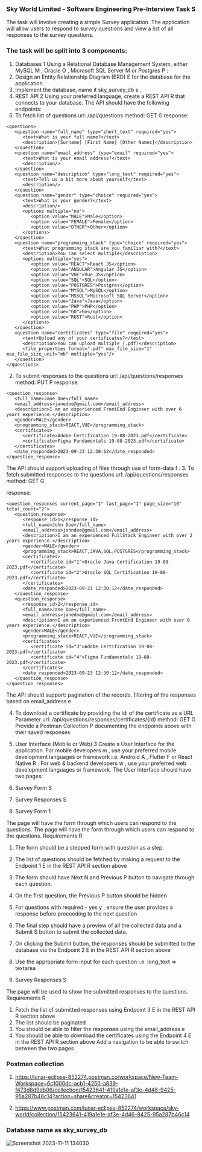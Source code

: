 ### Sky World Limited - Software Engineering Pre-Interview Task S

The task will involve creating a simple Survey application. The application will allow users to respond to survey questions and view a list of all responses to the survey
questions.

### The task will be split into 3 components:

1. Databases 1
   Using a Relational Database Management System, either MySQL M , Oracle O , Microsoft SQL Server M or Postgres P :
1. Design an Entity Relationship Diagram (ERD) E for the database for the application.
1. Implement the database, name it sky_survey_db s .
1. REST API 2
   Using your preferred language, create a REST API R that connects to your database.
   The API should have the following endpoints:
1. To fetch list of questions
   url: /api/questions
   method: GET G
   response:

```
<questions>
   <question name="full_name" type="short_text" required="yes">
      <text>What is your full name?</text>
      <description>[Surname] [First Name] [Other Names]</description>
   </question>
   <question name="email_address" type="email" required="yes">
      <text>What is your email address?</text>
      <description/>
   </question>
   <question name="description" type="long_text" required="yes">
      <text>Tell us a bit more about yourself</text>
      <description/>
   </question>
   <question name="gender" type="choice" required="yes">
      <text>What is your gender?</text>
      <description/>
      <options multiple="no">
         <option value="MALE">Male</option>
         <option value="FEMALE">Female</option>
         <option value="OTHER">Other</option>
      </options>
   </question>
   <question name="programming_stack" type="choice" required="yes">
      <text>What programming stack are you familiar with?</text>
      <description>You can select multiple</description>
      <options multiple="yes">
         <option value="REACT">React JS</option>
         <option value="ANGULAR">Angular JS</option>
         <option value="VUE">Vue JS</option>
         <option value="SQL">SQL</option>
         <option value="POSTGRES">Postgres</option>
         <option value="MYSQL">MySQL</option>
         <option value="MSSQL">Microsoft SQL Server</option>
         <option value="Java">Java</option>
         <option value="PHP">PHP</option>
         <option value="GO">Go</option>
         <option value="RUST">Rust</option>
      </options>
   </question>
   <question name="certificates" type="file" required="yes">
      <text>Upload any of your certificates?</text>
      <description>You can upload multiple (.pdf)</description>
      <file_properties format=".pdf" max_file_size="1" max_file_size_unit="mb" multiple="yes"/>
   </question>
</questions>

```

2. To submit responses to the questions
url: /api/questions/responses
method: PUT P
response:

```
<question_response>
   <full_name>Jane Doe</full_name>
   <email_address>janedoe@gmail.com</email_address>
   <description>I am an experienced FrontEnd Engineer with over 6 years experience.</description>
   <gender>MALE</gender>
   <programming_stack>REACT,VUE</programming_stack>
   <certificates>
      <certificate>Adobe Certification 19-08-2023.pdf</certificate>
      <certificate>Figma Fundamentals 19-08-2023.pdf</certificate>
   </certificates>
   <date_responded>2023-09-23 12:30:12</date_responded>
</question_response>

```

The API should support uploading of files through use of form-data f .
3. To fetch submitted responses to the questions
url: /api/questions/responses
method: GET G

response:

```
<question_responses current_page="1" last_page="1" page_size="10" total_count="2">
   <question_response>
      <response_id>1</response_id>
      <full_name>John Doe</full_name>
      <email_address>johndoe@gmail.com</email_address>
      <description>I am an experienced FullStack Engineer with over 2 years experience.</description>
      <gender>MALE</gender>
      <programming_stack>REACT,JAVA,SQL,POSTGRES</programming_stack>
      <certificates>
         <certificate id="1">Oracle Java Certification 19-08-2023.pdf</certificate>
         <certificate id="2">Oracle SQL Certification 19-08-2023.pdf</certificate>
      </certificates>
      <date_responded>2023-09-21 12:30:12</date_responded>
   </question_response>
   <question_response>
      <response_id>2</response_id>
      <full_name>Jane Doe</full_name>
      <email_address>janedoe@gmail.com</email_address>
      <description>I am an experienced FrontEnd Engineer with over 6 years experience.</description>
      <gender>MALE</gender>
      <programming_stack>REACT,VUE</programming_stack>
      <certificates>
         <certificate id="3">Adobe Certification 19-08-2023.pdf</certificate>
         <certificate id="4">Figma Fundamentals 19-08-2023.pdf</certificate>
      </certificates>
      <date_responded>2023-09-23 12:30:12</date_responded>
   </question_response>
</question_responses>

```
The API should support:
pagination of the records.
filtering of the responses based on email_address e

4. To download a certificate by providing the idi of the certificate as a URL Parameter
url: /api/questions/responses/certificates/{id}
method: GET G
Provide a Postman Collection P documenting the endpoints above with their saved responses

3. User Interface (Mobile or Web) 3
Create a User Interface for the application.
For mobile developers m , use your preferred mobile development languages or framework i.e. Android A , Flutter F or React Native R .
For web & backend developers w , use your preferred web development languages or framework.
The User Interface should have two pages:
1. Survey Form S
2. Survey Responses S


1. Survey Form 1

The page will have the form through which users can respond to the questions.
The page will have the form through which users can respond to the questions.
Requirements R
1. The form should be a stepped form;with question as a step.
2. The list of questions should be fetched by making a request to the Endpoint 1 E in the REST API R section above
3. The form should have Next N and Previous P button to navigate through each question.
4. On the first question, the Previous P button should be hidden
5. For questions with required - yes y , ensure the user provides a response before proceeding to the next question
6. The final step should have a preview of all the collected data and a Submit S button to submit the collected data.
7. On clicking the Submit button, the responses should be submitted to the database via the Endpoint 2 E in the REST API R section above
8. Use the appropriate form input for each question i.e. long_text => textarea



2. Survey Responses S

The page will be used to show the submitted responses to the questions.
Requirements R
1. Fetch the list of submitted responses using Endpoint 3 E in the REST API R section above
2. The list should be paginated
3. You should be able to filter the responses using the email_address e
4. You should be able to download the certificates using the Endpoint 4 E in the REST API R section above
Add a navigation to be able to switch between the two pages


### Postman collection
1. https://lunar-eclipse-852274.postman.co/workspace/New-Team-Workspace~6c1000dc-acb1-4250-a839-f473d8d9db06/collection/15423641-419a1e1e-af3e-4d46-9425-95a287b46c14?action=share&creator=15423641


2. https://www.postman.com/lunar-eclipse-852274/workspace/sky-world/collection/15423641-419a1e1e-af3e-4d46-9425-95a287b46c14

### Database name as sky_survey_db

![Screenshot 2023-11-11 134030](https://github.com/kevykibbz/opinion-harbor/assets/56401333/e242d29f-b6d2-4e85-a530-7f19d2f9fa1d)